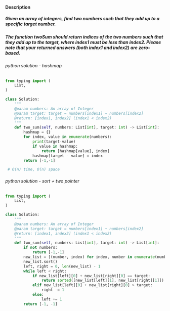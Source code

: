 #### Description
##### Given an array of integers, find two numbers such that they add up to a specific target number.
##### The function twoSum should return indices of the two numbers such that they add up to the target, where index1 must be less than index2. Please note that your returned answers (both index1 and index2) are zero-based.

###### python solution - hashmap
```python
from typing import (
    List,
)

class Solution:
    """
    @param numbers: An array of Integer
    @param target: target = numbers[index1] + numbers[index2]
    @return: [index1, index2] (index1 < index2)
    """
    def two_sum(self, numbers: List[int], target: int) -> List[int]:
        hashmap = {}
        for index, value in enumerate(numbers):
            print(target-value)
            if value in hashmap:   
                return [hashmap[value], index]
            hashmap[target - value] = index
        return [-1,-1]

 # O(n) time, O(n) space   

```

###### python solution - sort + two pointer
```python
from typing import (
    List,
)

class Solution:
    """
    @param numbers: An array of Integer
    @param target: target = numbers[index1] + numbers[index2]
    @return: [index1, index2] (index1 < index2)
    """
    def two_sum(self, numbers: List[int], target: int) -> List[int]:
        if not numbers:
            return [-1,-1]
        new_list = [(number, index) for index, number in enumerate(numbers)]
        new_list.sort()
        left, right = 0, len(new_list) - 1
        while left < right:
            if new_list[left][0] + new_list[right][0] == target:
                return sorted([new_list[left][1], new_list[right][1]])
            elif new_list[left][0] + new_list[right][0] > target:
                right -= 1
            else:
                left += 1
        return [-1, -1]

```
